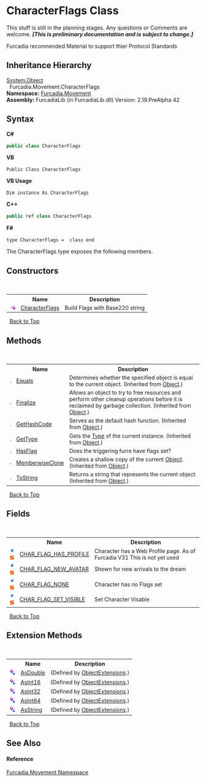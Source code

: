 # CharacterFlags Class
This stuff is still in the planning stages. Any questions or Comments are welcome. _**\[This is preliminary documentation and is subject to change.\]**_

Furcadia reconmended Material to support thier Protocol Standards


## Inheritance Hierarchy
<a href="http://msdn2.microsoft.com/en-us/library/e5kfa45b" target="_blank">System.Object</a><br />&nbsp;&nbsp;Furcadia.Movement.CharacterFlags<br />
**Namespace:**&nbsp;<a href="N_Furcadia_Movement">Furcadia.Movement</a><br />**Assembly:**&nbsp;FurcadiaLib (in FurcadiaLib.dll) Version: 2.19.PreAlpha 42

## Syntax

**C#**<br />
``` C#
public class CharacterFlags
```

**VB**<br />
``` VB
Public Class CharacterFlags
```

**VB Usage**<br />
``` VB Usage
Dim instance As CharacterFlags
```

**C++**<br />
``` C++
public ref class CharacterFlags
```

**F#**<br />
``` F#
type CharacterFlags =  class end
```

The CharacterFlags type exposes the following members.


## Constructors
&nbsp;<table><tr><th></th><th>Name</th><th>Description</th></tr><tr><td>![Public method](media/pubmethod.gif "Public method")</td><td><a href="M_Furcadia_Movement_CharacterFlags__ctor">CharacterFlags</a></td><td>
Build Flags with Base220 string</td></tr></table>&nbsp;
<a href="#characterflags-class">Back to Top</a>

## Methods
&nbsp;<table><tr><th></th><th>Name</th><th>Description</th></tr><tr><td>![Public method](media/pubmethod.gif "Public method")</td><td><a href="http://msdn2.microsoft.com/en-us/library/bsc2ak47" target="_blank">Equals</a></td><td>
Determines whether the specified object is equal to the current object.
 (Inherited from <a href="http://msdn2.microsoft.com/en-us/library/e5kfa45b" target="_blank">Object</a>.)</td></tr><tr><td>![Protected method](media/protmethod.gif "Protected method")</td><td><a href="http://msdn2.microsoft.com/en-us/library/4k87zsw7" target="_blank">Finalize</a></td><td>
Allows an object to try to free resources and perform other cleanup operations before it is reclaimed by garbage collection.
 (Inherited from <a href="http://msdn2.microsoft.com/en-us/library/e5kfa45b" target="_blank">Object</a>.)</td></tr><tr><td>![Public method](media/pubmethod.gif "Public method")</td><td><a href="http://msdn2.microsoft.com/en-us/library/zdee4b3y" target="_blank">GetHashCode</a></td><td>
Serves as the default hash function.
 (Inherited from <a href="http://msdn2.microsoft.com/en-us/library/e5kfa45b" target="_blank">Object</a>.)</td></tr><tr><td>![Public method](media/pubmethod.gif "Public method")</td><td><a href="http://msdn2.microsoft.com/en-us/library/dfwy45w9" target="_blank">GetType</a></td><td>
Gets the <a href="http://msdn2.microsoft.com/en-us/library/42892f65" target="_blank">Type</a> of the current instance.
 (Inherited from <a href="http://msdn2.microsoft.com/en-us/library/e5kfa45b" target="_blank">Object</a>.)</td></tr><tr><td>![Public method](media/pubmethod.gif "Public method")</td><td><a href="M_Furcadia_Movement_CharacterFlags_HasFlag">HasFlag</a></td><td>
Does the triggering furre have flags set?</td></tr><tr><td>![Protected method](media/protmethod.gif "Protected method")</td><td><a href="http://msdn2.microsoft.com/en-us/library/57ctke0a" target="_blank">MemberwiseClone</a></td><td>
Creates a shallow copy of the current <a href="http://msdn2.microsoft.com/en-us/library/e5kfa45b" target="_blank">Object</a>.
 (Inherited from <a href="http://msdn2.microsoft.com/en-us/library/e5kfa45b" target="_blank">Object</a>.)</td></tr><tr><td>![Public method](media/pubmethod.gif "Public method")</td><td><a href="http://msdn2.microsoft.com/en-us/library/7bxwbwt2" target="_blank">ToString</a></td><td>
Returns a string that represents the current object.
 (Inherited from <a href="http://msdn2.microsoft.com/en-us/library/e5kfa45b" target="_blank">Object</a>.)</td></tr></table>&nbsp;
<a href="#characterflags-class">Back to Top</a>

## Fields
&nbsp;<table><tr><th></th><th>Name</th><th>Description</th></tr><tr><td>![Public field](media/pubfield.gif "Public field")![Static member](media/static.gif "Static member")</td><td><a href="F_Furcadia_Movement_CharacterFlags_CHAR_FLAG_HAS_PROFILE">CHAR_FLAG_HAS_PROFILE</a></td><td>
Character has a Web Profile page. 
As of Furcadia V31 This is not yet used</td></tr><tr><td>![Public field](media/pubfield.gif "Public field")![Static member](media/static.gif "Static member")</td><td><a href="F_Furcadia_Movement_CharacterFlags_CHAR_FLAG_NEW_AVATAR">CHAR_FLAG_NEW_AVATAR</a></td><td>
Shown for new arrivals to the dream</td></tr><tr><td>![Public field](media/pubfield.gif "Public field")![Static member](media/static.gif "Static member")</td><td><a href="F_Furcadia_Movement_CharacterFlags_CHAR_FLAG_NONE">CHAR_FLAG_NONE</a></td><td>
Character has no Flags set</td></tr><tr><td>![Public field](media/pubfield.gif "Public field")![Static member](media/static.gif "Static member")</td><td><a href="F_Furcadia_Movement_CharacterFlags_CHAR_FLAG_SET_VISIBLE">CHAR_FLAG_SET_VISIBLE</a></td><td>
Set Character Visable</td></tr></table>&nbsp;
<a href="#characterflags-class">Back to Top</a>

## Extension Methods
&nbsp;<table><tr><th></th><th>Name</th><th>Description</th></tr><tr><td>![Public Extension Method](media/pubextension.gif "Public Extension Method")</td><td><a href="M_Furcadia_Extensions_ObjectExtensions_AsDouble">AsDouble</a></td><td> (Defined by <a href="T_Furcadia_Extensions_ObjectExtensions">ObjectExtensions</a>.)</td></tr><tr><td>![Public Extension Method](media/pubextension.gif "Public Extension Method")</td><td><a href="M_Furcadia_Extensions_ObjectExtensions_AsInt16">AsInt16</a></td><td> (Defined by <a href="T_Furcadia_Extensions_ObjectExtensions">ObjectExtensions</a>.)</td></tr><tr><td>![Public Extension Method](media/pubextension.gif "Public Extension Method")</td><td><a href="M_Furcadia_Extensions_ObjectExtensions_AsInt32">AsInt32</a></td><td> (Defined by <a href="T_Furcadia_Extensions_ObjectExtensions">ObjectExtensions</a>.)</td></tr><tr><td>![Public Extension Method](media/pubextension.gif "Public Extension Method")</td><td><a href="M_Furcadia_Extensions_ObjectExtensions_AsInt64">AsInt64</a></td><td> (Defined by <a href="T_Furcadia_Extensions_ObjectExtensions">ObjectExtensions</a>.)</td></tr><tr><td>![Public Extension Method](media/pubextension.gif "Public Extension Method")</td><td><a href="M_Furcadia_Extensions_ObjectExtensions_AsString">AsString</a></td><td> (Defined by <a href="T_Furcadia_Extensions_ObjectExtensions">ObjectExtensions</a>.)</td></tr></table>&nbsp;
<a href="#characterflags-class">Back to Top</a>

## See Also


#### Reference
<a href="N_Furcadia_Movement">Furcadia.Movement Namespace</a><br />